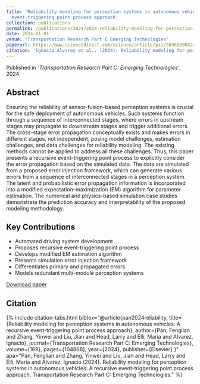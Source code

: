 ```yaml
---
title: 'Reliability modeling for perception systems in autonomous vehicles: A recursive
  event-triggering point process approach'
collection: publications
permalink: /publications/2024/2024-reliability-modeling-for-perception-systems-in-aut
date: 2024-01-01
venue: 'Transportation Research Part C Emerging Technologies'
paperurl: https://www.sciencedirect.com/science/article/pii/S0968090X24003899
citation: 'Ignacio Alvarez et al.. (2024). Reliability modeling for perception systems in autonomous vehicles: A recursive event-triggering point process approach. Transportation Research Part C Emerging Technologies.'
---
```


Published in *'Transportation Research Part C: Emerging Technologies'*, 2024

## Abstract

Ensuring the reliability of sensor-fusion-based perception systems is crucial for the safe deployment of autonomous vehicles. Such systems function through a sequence of interconnected stages, where errors in upstream stages may propagate to downstream stages and trigger additional errors. The cross-stage error propagation conceptually exists and makes errors in different stages, not independent, posing model challenges, estimation challenges, and data challenges for reliability modeling. The existing methods cannot be applied to address all these challenges. Thus, this paper presents a recursive event-triggering point process to explicitly consider the error propagation based on the simulated data. The data are simulated from a proposed error injection framework, which can generate various errors from a sequence of interconnected stages in a perception system. The latent and probabilistic error propagation information is incorporated into a modified expectation–maximization (EM) algorithm for parameter estimation. The numerical and physics-based simulation case studies demonstrate the prediction accuracy and interpretability of the proposed modeling methodology.

## Key Contributions

* Automated driving system development
* Proposes recursive event-triggering point process
* Develops modified EM estimation algorithm
* Presents simulation error injection framework
* Differentiates primary and propagated errors
* Models redundant multi-module perception systems

[Download paper](https://www.sciencedirect.com/science/article/pii/S0968090X24003899)

## Citation

{% include citation-tabs.html 
  bibtex="@article{pan2024reliability,
  title={Reliability modeling for perception systems in autonomous vehicles: A recursive event-triggering point process approach},
  author={Pan, Fenglian and Zhang, Yinwei and Liu, Jian and Head, Larry and Elli, Maria and Alvarez, Ignacio},
  journal={Transportation Research Part C: Emerging Technologies},
  volume={169},
  pages={104868},
  year={2024},
  publisher={Elsevier}
}" 
  apa="Pan, Fenglian and Zhang, Yinwei and Liu, Jian and Head, Larry and Elli, Maria and Alvarez, Ignacio (2024). Reliability modeling for perception systems in autonomous vehicles: A recursive
  event-triggering point process approach. Transportation Research Part C: Emerging Technologies." %}

